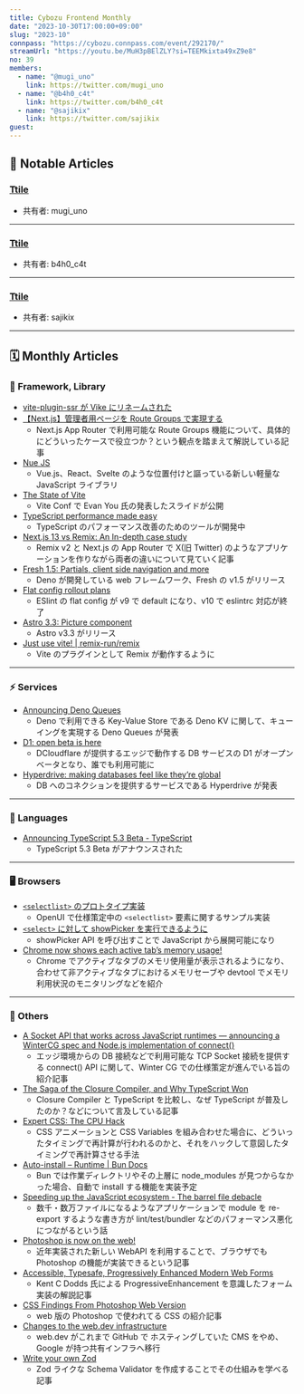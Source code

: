 ```yaml
---
title: Cybozu Frontend Monthly
date: "2023-10-30T17:00:00+09:00"
slug: "2023-10"
connpass: "https://cybozu.connpass.com/event/292170/"
streamUrl: "https://youtu.be/MuH3pBElZLY?si=TEEMkixta49xZ9e8"
no: 39
members:
  - name: "@mugi_uno"
    link: https://twitter.com/mugi_uno
  - name: "@b4h0_c4t"
    link: https://twitter.com/b4h0_c4t
  - name: "@sajikix"
    link: https://twitter.com/sajikix
guest:
---
```


## 👀 Notable Articles

### [Ttile](https://article.cybozu.dev)

- 共有者: mugi_uno

---

### [Ttile](https://article.cybozu.dev)

- 共有者: b4h0_c4t

---

### [Ttile](https://article.cybozu.dev)

- 共有者: sajikix

---

## 🗓 Monthly Articles

### 📖 Framework, Library

- [vite-plugin-ssr が Vike にリネームされた](https://vike.dev/)
- [【Next.js】管理者用ページを Route Groups で実現する](https://zenn.dev/chot/articles/next-layout-for-admin-page)
  - Next.js App Router で利用可能な Route Groups 機能について、具体的にどういったケースで役立つか？という観点を踏まえて解説している記事
- [Nue JS](https://github.com/nuejs/nuejs)
  - Vue.js、React、Svelte のような位置付けと謳っている新しい軽量な JavaScript ライブラリ
- [The State of Vite](https://docs.google.com/presentation/d/1oZnjsPBnb3OB2HxU88vYkZLa54GV-xNKrF8XkOIqLAU/mobilepresent?slide=id.p)
  - Vite Conf で Evan You 氏の発表したスライドが公開
- [TypeScript performance made easy](https://tsperf.dev/)
  - TypeScript のパフォーマンス改善のためのツールが開発中
- [Next.js 13 vs Remix: An In-depth case study](https://prateeksurana.me/blog/nextjs-13-vs-remix-an-in-depth-case-study/)
  - Remix v2 と Next.js の App Router で X(旧 Twitter) のようなアプリケーションを作りながら両者の違いについて見ていく記事
- [Fresh 1.5: Partials, client side navigation and more](https://deno.com/blog/fresh-1.5)
  - Deno が開発している web フレームワーク、Fresh の v1.5 がリリース
- [Flat config rollout plans](https://eslint.org/blog/2023/10/flat-config-rollout-plans/)
  - ESlint の flat config が v9 で default になり、v10 で eslintrc 対応が終了
- [Astro 3.3: Picture component](https://astro.build/blog/astro-330/)
  - Astro v3.3 がリリース
- [Just use vite! | remix-run/remix](https://github.com/remix-run/remix/discussions/7632)
  - Vite のプラグインとして Remix が動作するように

---

### ⚡️ Services

- [Announcing Deno Queues](https://deno.com/blog/queues)
  - Deno で利用できる Key-Value Store である Deno KV に関して、キューイングを実現する Deno Queues が発表
- [D1: open beta is here](https://blog.cloudflare.com/d1-open-beta-is-here/)
  - DCloudflare が提供するエッジで動作する DB サービスの D1 がオープンベータとなり、誰でも利用可能に
- [Hyperdrive: making databases feel like they’re global](https://blog.cloudflare.com/hyperdrive-making-regional-databases-feel-distributed/)
  - DB へのコネクションを提供するサービスである Hyperdrive が発表

---

### 💬 Languages

- [Announcing TypeScript 5.3 Beta - TypeScript](https://devblogs.microsoft.com/typescript/announcing-typescript-5-3-beta/)
  - TypeScript 5.3 Beta がアナウンスされた

---

### 🖥 Browsers

- [`<selectlist>` のプロトタイプ実装](https://x.com/Una/status/1706777335762997283?s=20)
  - OpenUI で仕様策定中の `<selectlist>` 要素に関するサンプル実装
- [`<select>` に対して showPicker を実行できるように](https://groups.google.com/a/chromium.org/g/blink-dev/c/qew_ILTXWSY)
  - showPicker API を呼び出すことで JavaScript から展開可能になり
- [Chrome now shows each active tab’s memory usage!](https://medium.com/@addyosmani/chrome-now-shows-each-active-tabs-memory-usage-4f74876538e6)
  - Chrome でアクティブなタブのメモリ使用量が表示されるようになり、合わせて非アクティブなタブにおけるメモリセーブや devtool でメモリ利用状況のモニタリングなどを紹介

---

### 🦆 Others

- [A Socket API that works across JavaScript runtimes — announcing a WinterCG spec and Node.js implementation of connect()](https://blog.cloudflare.com/socket-api-works-javascript-runtimes-wintercg-polyfill-connect/)
  - エッジ環境からの DB 接続などで利用可能な TCP Socket 接続を提供する connect() API に関して、Winter CG での仕様策定が進んでいる旨の紹介記事
- [The Saga of the Closure Compiler, and Why TypeScript Won](https://effectivetypescript.com/2023/09/27/closure-compiler/)
  - Closure Compiler と TypeScript を比較し、なぜ TypeScript が普及したのか？などについて言及している記事
- [Expert CSS: The CPU Hack](https://dev.to/janeori/expert-css-the-cpu-hack-4ddj)
  - CSS アニメーションと CSS Variables を組み合わせた場合に、どういったタイミングで再計算が行われるのかと、それをハックして意図したタイミングで再計算させる手法
- [Auto-install – Runtime | Bun Docs](https://bun.sh/docs/runtime/autoimport)
  - Bun では作業ディレクトリやその上層に node_modules が見つからなかった場合、自動で install する機能を実装予定
- [Speeding up the JavaScript ecosystem - The barrel file debacle](https://marvinh.dev/blog/speeding-up-javascript-ecosystem-part-7/)
  - 数千・数万ファイルになるようなアプリケーションで module を re-export するような書き方が lint/test/bundler などのパフォーマンス悪化につながるという話
- [Photoshop is now on the web!](https://medium.com/@addyosmani/photoshop-is-now-on-the-web-38d70954365a)
  - 近年実装された新しい WebAPI を利用することで、ブラウザでも Photoshop の機能が実装できるという記事
- [Accessible, Typesafe, Progressively Enhanced Modern Web Forms](https://www.epicweb.dev/accessible-typesafe-progressively-enhanced-modern-web-forms)
  - Kent C Dodds 氏による ProgressiveEnhancement を意識したフォーム実装の解説記事
- [CSS Findings From Photoshop Web Version](https://ishadeed.com/article/photoshop-web-css/)
  - web 版の Photoshop で使われてる CSS の紹介記事
- [Changes to the web.dev infrastructure](https://web.dev/blog/webdev-migration?hl=en)
  - web.dev がこれまで GitHub で ホスティングしていた CMS をやめ、Google が持つ共有インフラへ移行
- [Write your own Zod](https://zackoverflow.dev/writing/write-your-own-zod/)
  - Zod ライクな Schema Validator を作成することでその仕組みを学べる記事
